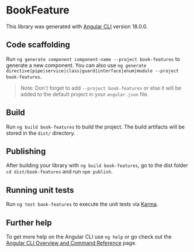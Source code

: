 # BookFeature

This library was generated with [Angular CLI](https://github.com/angular/angular-cli) version 18.0.0.

## Code scaffolding

Run `ng generate component component-name --project book-features` to generate a new component. You can also use `ng generate directive|pipe|service|class|guard|interface|enum|module --project book-features`.
> Note: Don't forget to add `--project book-features` or else it will be added to the default project in your `angular.json` file. 

## Build

Run `ng build book-features` to build the project. The build artifacts will be stored in the `dist/` directory.

## Publishing

After building your library with `ng build book-features`, go to the dist folder `cd dist/book-features` and run `npm publish`.

## Running unit tests

Run `ng test book-features` to execute the unit tests via [Karma](https://karma-runner.github.io).

## Further help

To get more help on the Angular CLI use `ng help` or go check out the [Angular CLI Overview and Command Reference](https://angular.dev/tools/cli) page.
